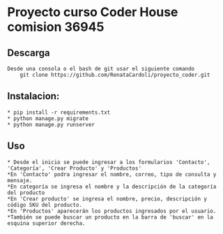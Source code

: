 # Proyecto curso Coder House comision 36945


## Descarga
    Desde una consola o el bash de git usar el siguiente comando
        git clone https://github.com/RenataCardoli/proyecto_coder.git  


## Instalacion:
    * pip install -r requirements.txt
    * python manage.py migrate
    * python manage.py runserver

## Uso
    * Desde el inicio se puede ingresar a los formularios 'Contacto', 'Categoría', 'Crear Producto' y 'Productos'
    *En 'Contacto' podra ingresar el nombre, correo, tipo de consulta y mensaje.
    *En categoría se ingresa el nombre y la descripción de la categoría del producto
    *En 'Crear producto' se ingresa el nombre, precio, descripción y código SKU del producto.
    *En 'Productos' aparecerán los productos ingresados por el usuario.
    *También se puede buscar un producto en la barra de 'buscar' en la esquina superior derecha.
